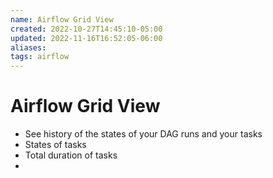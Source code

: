 ```yaml
---
name: Airflow Grid View
created: 2022-10-27T14:45:10-05:00
updated: 2022-11-16T16:52:05-06:00
aliases: 
tags: airflow
---
```

# Airflow Grid View

- See history of the states of your DAG runs and your tasks
- States of tasks
- Total duration of tasks
- 